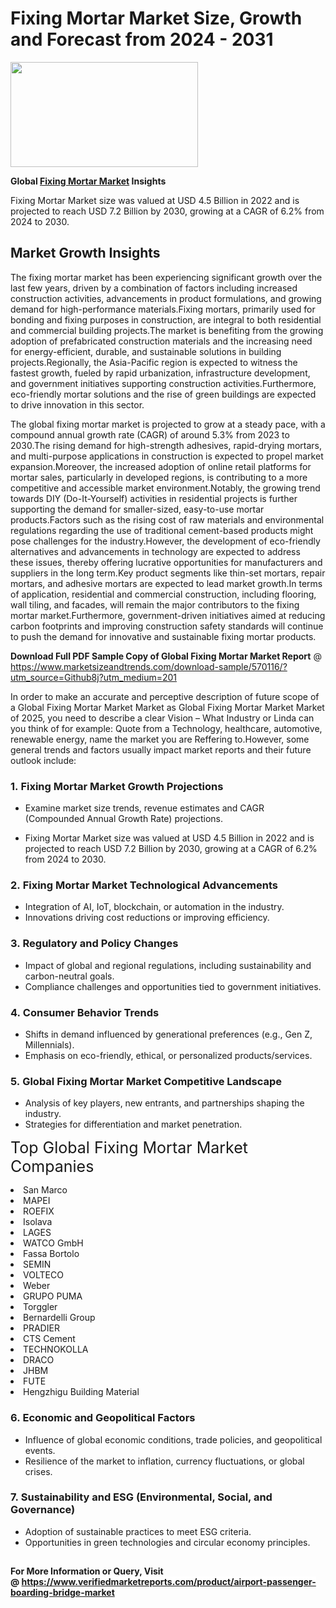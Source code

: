 <H1>Fixing Mortar Market Size, Growth and Forecast from 2024 - 2031</H1><img class="aligncenter size-medium wp-image-584254" src="https://thirdeyenews.in/wp-content/uploads/2024/09/Global-Market-Research-300x168.jpeg" alt="" width="300" height="168" /><p><strong>Global&nbsp;<a href="https://www.marketsizeandtrends.com/download-sample/570116/?utm_source=Github8j?utm_medium=201">Fixing Mortar Market</a> Insights</strong></p><p>Fixing Mortar Market size was valued at USD 4.5 Billion in 2022 and is projected to reach USD 7.2 Billion by 2030, growing at a CAGR of 6.2% from 2024 to 2030.</p><p><h2>Market Growth Insights</h2> <p>The fixing mortar market has been experiencing significant growth over the last few years, driven by a combination of factors including increased construction activities, advancements in product formulations, and growing demand for high-performance materials.Fixing mortars, primarily used for bonding and fixing purposes in construction, are integral to both residential and commercial building projects.The market is benefiting from the growing adoption of prefabricated construction materials and the increasing need for energy-efficient, durable, and sustainable solutions in building projects.Regionally, the Asia-Pacific region is expected to witness the fastest growth, fueled by rapid urbanization, infrastructure development, and government initiatives supporting construction activities.Furthermore, eco-friendly mortar solutions and the rise of green buildings are expected to drive innovation in this sector.</p> <p>The global fixing mortar market is projected to grow at a steady pace, with a compound annual growth rate (CAGR) of around 5.3% from 2023 to 2030.The rising demand for high-strength adhesives, rapid-drying mortars, and multi-purpose applications in construction is expected to propel market expansion.Moreover, the increased adoption of online retail platforms for mortar sales, particularly in developed regions, is contributing to a more competitive and accessible market environment.Notably, the growing trend towards DIY (Do-It-Yourself) activities in residential projects is further supporting the demand for smaller-sized, easy-to-use mortar products.Factors such as the rising cost of raw materials and environmental regulations regarding the use of traditional cement-based products might pose challenges for the industry.However, the development of eco-friendly alternatives and advancements in technology are expected to address these issues, thereby offering lucrative opportunities for manufacturers and suppliers in the long term.Key product segments like thin-set mortars, repair mortars, and adhesive mortars are expected to lead market growth.In terms of application, residential and commercial construction, including flooring, wall tiling, and facades, will remain the major contributors to the fixing mortar market.Furthermore, government-driven initiatives aimed at reducing carbon footprints and improving construction safety standards will continue to push the demand for innovative and sustainable fixing mortar products.<p><span class=""><strong>Download Full PDF Sample Copy of Global Fixing Mortar Market Report</strong> @ <a href="https://www.marketsizeandtrends.com/download-sample/570116/?utm_source=Github8j?utm_medium=201" target="_blank">https://www.marketsizeandtrends.com/download-sample/570116/?utm_source=Github8j?utm_medium=201</a></span></p><p>In order to make an accurate and perceptive description of future scope of a Global&nbsp;Fixing Mortar Market Market as Global&nbsp;Fixing Mortar Market Market of 2025, you need to describe a clear Vision &ndash; What Industry or Linda can you think of for example: Quote from a Technology, healthcare, automotive, renewable energy, name the market you are Reffering to.However, some general trends and factors usually impact market reports and their future outlook include:</p><h3>1.&nbsp;<strong>Fixing Mortar Market Growth Projections</strong></h3><ul><li>Examine market size trends, revenue estimates and CAGR (Compounded Annual Growth Rate) projections.</li><li><p>Fixing Mortar Market size was valued at USD 4.5 Billion in 2022 and is projected to reach USD 7.2 Billion by 2030, growing at a CAGR of 6.2% from 2024 to 2030.</p></li></ul><h3>2.&nbsp;<strong>Fixing Mortar Market Technological Advancements</strong></h3><ul><li>Integration of AI, IoT, blockchain, or automation in the industry.</li><li>Innovations driving cost reductions or improving efficiency.</li></ul><h3>3.&nbsp;<strong>Regulatory and Policy Changes</strong></h3><ul><li>Impact of global and regional regulations, including sustainability and carbon-neutral goals.</li><li>Compliance challenges and opportunities tied to government initiatives.</li></ul><h3>4.&nbsp;<strong>Consumer Behavior Trends</strong></h3><ul><li>Shifts in demand influenced by generational preferences (e.g., Gen Z, Millennials).</li><li>Emphasis on eco-friendly, ethical, or personalized products/services.</li></ul><h3>5.&nbsp;<strong>Global Fixing Mortar Market Competitive Landscape</strong></h3><ul><li>Analysis of key players, new entrants, and partnerships shaping the industry.</li><li>Strategies for differentiation and market penetration.</li></ul><p data-pm-slice="1 1 []"><span style="color: inherit; font-family: inherit; font-size: 25px;">Top Global Fixing Mortar Market Companies</span></p><div class="" data-test-id=""><p><li>San Marco</li><li> MAPEI</li><li> ROEFIX</li><li> Isolava</li><li> LAGES</li><li> WATCO GmbH</li><li> Fassa Bortolo</li><li> SEMIN</li><li> VOLTECO</li><li> Weber</li><li> GRUPO PUMA</li><li> Torggler</li><li> Bernardelli Group</li><li> PRADIER</li><li> CTS Cement</li><li> TECHNOKOLLA</li><li> DRACO</li><li> JHBM</li><li> FUTE</li><li> Hengzhigu Building Material</li></p></div><h3>6.&nbsp;<strong>Economic and Geopolitical Factors</strong></h3><ul><li>Influence of global economic conditions, trade policies, and geopolitical events.</li><li>Resilience of the market to inflation, currency fluctuations, or global crises.</li></ul><h3>7.&nbsp;<strong>Sustainability and ESG (Environmental, Social, and Governance)</strong></h3><ul><li>Adoption of sustainable practices to meet ESG criteria.</li><li>Opportunities in green technologies and circular economy principles.</li></ul><h2><strong style="font-size: 14px;">For More Information or Query, Visit @&nbsp;</strong><a style="background-color: #ffffff; font-size: 14px;" href="https://www.marketsizeandtrends.com/report/fixing-mortar-market/" target="_blank">https://www.verifiedmarketreports.com/product/airport-passenger-boarding-bridge-market</a></h2>